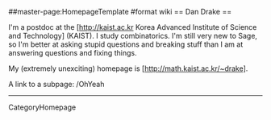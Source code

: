 ##master-page:HomepageTemplate
#format wiki
== Dan Drake ==

I'm a postdoc at the [http://kaist.ac.kr Korea Advanced Institute of Science and Technology] (KAIST). I study combinatorics. I'm still very new to Sage, so I'm better at asking stupid questions and breaking stuff than I am at answering questions and fixing things.

My (extremely unexciting) homepage is [http://math.kaist.ac.kr/~drake].

A link to a subpage: /OhYeah

----
CategoryHomepage
